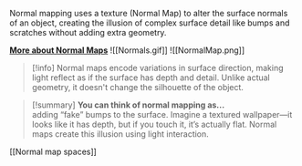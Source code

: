 Normal mapping uses a texture (Normal Map) to alter the surface normals of an object, creating the illusion of complex surface detail like bumps and scratches without adding extra geometry.

[**More about Normal Maps**](http://www.rockfarm.ca/showcase/NormalMaps.html)
![[Normals.gif]]
![[NormalMap.png]]


>[!info]
> Normal maps encode variations in surface direction, making light reflect as if the surface has depth and detail. Unlike actual geometry, it doesn't change the silhouette of the object.

>[!summary] **You can think of normal mapping as...**  
> adding “fake” bumps to the surface. Imagine a textured wallpaper—it looks like it has depth, but if you touch it, it’s actually flat. Normal maps create this illusion using light interaction.

[[Normal map spaces]]